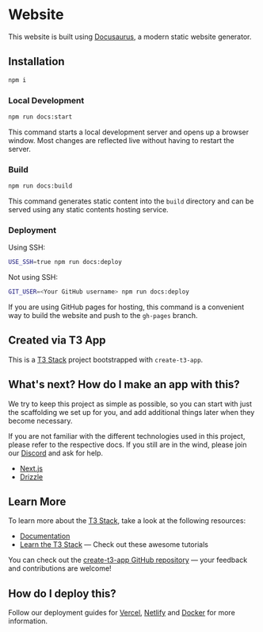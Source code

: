 # Website

This website is built using [Docusaurus](https://docusaurus.io/), a modern static website generator.

## Installation

```sh
npm i
```

### Local Development

```sh
npm run docs:start 
```

This command starts a local development server and opens up a browser window. Most changes are reflected live without having to restart the server.

### Build

```sh
npm run docs:build
```

This command generates static content into the `build` directory and can be served using any static contents hosting service.

### Deployment

Using SSH:

```sh
USE_SSH=true npm run docs:deploy
```

Not using SSH:

```sh
GIT_USER=<Your GitHub username> npm run docs:deploy
```

If you are using GitHub pages for hosting, this command is a convenient way to build the website and push to the `gh-pages` branch.

## Created via T3 App

This is a [T3 Stack](https://create.t3.gg/) project bootstrapped with `create-t3-app`.

## What's next? How do I make an app with this?

We try to keep this project as simple as possible, so you can start with just the scaffolding we set up for you, and add additional things later when they become necessary.

If you are not familiar with the different technologies used in this project, please refer to the respective docs. If you still are in the wind, please join our [Discord](https://t3.gg/discord) and ask for help.

- [Next.js](https://nextjs.org)
- [Drizzle](https://orm.drizzle.team)

## Learn More

To learn more about the [T3 Stack](https://create.t3.gg/), take a look at the following resources:

- [Documentation](https://create.t3.gg/)
- [Learn the T3 Stack](https://create.t3.gg/en/faq#what-learning-resources-are-currently-available) — Check out these awesome tutorials

You can check out the [create-t3-app GitHub repository](https://github.com/t3-oss/create-t3-app) — your feedback and contributions are welcome!

## How do I deploy this?

Follow our deployment guides for [Vercel](https://create.t3.gg/en/deployment/vercel), [Netlify](https://create.t3.gg/en/deployment/netlify) and [Docker](https://create.t3.gg/en/deployment/docker) for more information.

